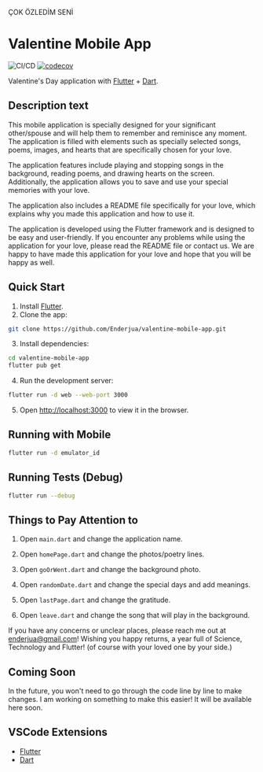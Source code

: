 ÇOK ÖZLEDİM SENİ
# Valentine Mobile App

![CI/CD](https://github.com/dominicarrojado/hashtag-interactive-valentines-day-card-app/workflows/CI/CD/badge.svg) [![codecov](https://codecov.io/github/dominicarrojado/hashtag-interactive-valentines-day-card-app/branch/develop/graph/badge.svg?token=V5QRH2QTM4)](https://codecov.io/github/dominicarrojado/hashtag-interactive-valentines-day-card-app)

Valentine's Day application with [Flutter](https://flutter.dev/) + [Dart](https://www.dart.dev/).

## Description text

This mobile application is specially designed for your significant other/spouse and will help them to remember and reminisce any moment. The application is filled with elements such as specially selected songs, poems, images, and hearts that are specifically chosen for your love.

The application features include playing and stopping songs in the background, reading poems, and drawing hearts on the screen. Additionally, the application allows you to save and use your special memories with your love.

The application also includes a README file specifically for your love, which explains why you made this application and how to use it.

The application is developed using the Flutter framework and is designed to be easy and user-friendly. If you encounter any problems while using the application for your love, please read the README file or contact us. We are happy to have made this application for your love and hope that you will be happy as well.

## Quick Start

1. Install [Flutter](https://flutter.dev/).
2. Clone the app:

```bash
git clone https://github.com/Enderjua/valentine-mobile-app.git
```

3. Install dependencies:

```bash
cd valentine-mobile-app
flutter pub get
```

4. Run the development server:

```bash
flutter run -d web --web-port 3000
```

5. Open [http://localhost:3000](http://localhost:3000) to view it in the browser.

## Running with Mobile

```bash
flutter run -d emulator_id
```

## Running Tests (Debug)

```bash
flutter run --debug
```

## Things to Pay Attention to

1. Open `main.dart` and change the application name.

2. Open `homePage.dart` and change the photos/poetry lines.

3. Open `goOrWent.dart` and change the background photo.

4. Open `randomDate.dart` and change the special days and add meanings.

5. Open `lastPage.dart` and change the gratitude.

6. Open `leave.dart` and change the song that will play in the background.

If you have any concerns or unclear places, please reach me out at enderjua@gmail.com! Wishing you happy returns, a year full of Science, Technology and Flutter! (of course with your loved one by your side.)

## Coming Soon

In the future, you won't need to go through the code line by line to make changes. I am working on something to make this easier! It will be available here soon.


## VSCode Extensions

- [Flutter](https://marketplace.visualstudio.com/items?itemName=Dart-Code.flutter)
- [Dart](https://marketplace.visualstudio.com/items?itemName=Dart-Code.dart-code)
